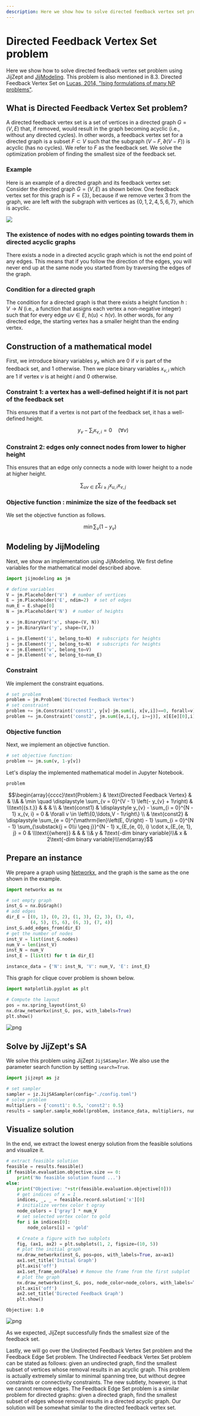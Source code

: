 ```yaml
--- 
description: Here we show how to solve directed feedback vertex set problem using JijZept and JijModeling.
---
```


# Directed Feedback Vertex Set problem

Here we show how to solve directed feedback vertex set problem using JijZept and [JijModeling](https://www.ref.documentation.jijzept.com/jijmodeling/). 
This problem is also mentioned in 8.3. Directed Feedback Vertex Set on [Lucas, 2014, "Ising formulations of many NP problems"](https://www.frontiersin.org/articles/10.3389/fphy.2014.00005/full).

## What is Directed Feedback Vertex Set problem?

A directed feedback vertex set is a set of vertices in a directed graph $G = (V, E)$ that, if removed, would result in the graph becoming acyclic (i.e., without any directed cycles).
In other words, a feedback vertex set for a directed graph is a subset $F \subset V$ such that the subgraph $(V − F, \partial(V − F ))$ is acyclic (has no cycles). 
We refer to $F$ as the feedback set.
We solve the optimization problem of finding the smallest size of the feedback set.

### Example

Here is an example of a directed graph and its feedback vertex set:
Consider the directed graph $G = (V, E)$ as shown below. 
One feedback vertex set for this graph is $F = \{3\}$, because if we remove vertex 3 from the graph, we are left with the subgraph with vertices as $\{0, 1, 2, 4, 5, 6, 7\}$, which is acyclic.

![](./assets/23-dfv.png)

### The existence of nodes with no edges pointing towards them in directed acyclic graphs

There exists a node in a directed acyclic graph which is not the end point of any edges.
This means that if you follow the direction of the edges, you will never end up at the same node you started from by traversing the edges of the graph.

### Condition for a directed graph

The condition for a directed graph is that there exists a height function $h : V \to N$ (i.e., a function that assigns each vertex a non-negative integer) such that for every edge $uv \in E$, $h(u) < h(v)$. In other words, for any directed edge, the starting vertex has a smaller height than the ending vertex.

## Construction of a mathematical model

First, we introduce binary variables $y_e$ which are 0 if $v$ is part of the feedback set, and 1 otherwise.
Then we place binary variables $x_{v, i}$ which are 1 if vertex $v$ is at height $i$ and 0 otherwise.

### Constraint 1: a vertex has a well-defined height if it is not part of the feedback set

This ensures that if a vertex is not part of the feedback set, it has a well-defined height.

$$
\quad y_v - \sum_ix_{v,i} = 0 \quad  (\forall v) \tag{1}
$$

### Constraint 2: edges only connect nodes from lower to higher height

This ensures that an edge only connects a node with lower height to a node at higher height.

$$
\quad \sum_{uv \in E}\sum_{i \geq j}x_{u,i}x_{v,j} \tag{2}
$$

### Objective function : minimize the size of the feedback set

We set the objective function as follows.

$$
\min \sum_{v}(1-y_v) \tag{3}
$$

## Modeling by JijModeling

Next, we show an implementation using JijModeling. We first define variables for the mathematical model described above.


```python
import jijmodeling as jm

# define variables
V = jm.Placeholder('V')  # number of vertices
E = jm.Placeholder('E', ndim=2)  # set of edges
num_E = E.shape[0]
N = jm.Placeholder('N')  # number of heights

x = jm.BinaryVar('x', shape=(V, N))
y = jm.BinaryVar('y', shape=(V,))

i = jm.Element('i', belong_to=N)  # subscripts for heights
j = jm.Element('j', belong_to=N)  # subscripts for heights
v = jm.Element('v', belong_to=V)
e = jm.Element('e', belong_to=num_E)
```


### Constraint

We implement the constraint equations.


```python
# set problem
problem = jm.Problem('Directed Feedback Vertex')
# set constraint
problem += jm.Constraint('const1', y[v]-jm.sum(i, x[v,i])==0, forall=v)
problem += jm.Constraint('const2', jm.sum([e,i,(j, i>=j)], x[E[e][0],i]*x[E[e][1],j])==0)
```

### Objective function

Next, we implement an objective function.


```python
# set objective function: 
problem += jm.sum(v, 1-y[v])
```

Let's display the implemented mathematical model in Jupyter Notebook.


```python
problem
```




$$\begin{array}{cccc}\text{Problem:} & \text{Directed Feedback Vertex} & & \\& & \min \quad \displaystyle \sum_{v = 0}^{V - 1} \left(- y_{v} + 1\right) & \\\text{{s.t.}} & & & \\ & \text{const1} & \displaystyle y_{v} - \sum_{i = 0}^{N - 1} x_{v, i} = 0 & \forall v \in \left\{0,\ldots,V - 1\right\} \\ & \text{const2} & \displaystyle \sum_{e = 0}^{\mathrm{len}\left(E, 0\right) - 1} \sum_{i = 0}^{N - 1} \sum_{\substack{j = 0\\i \geq j}}^{N - 1} x_{E_{e, 0}, i} \cdot x_{E_{e, 1}, j} = 0 &  \\\text{{where}} & & & \\& y & 1\text{-dim binary variable}\\& x & 2\text{-dim binary variable}\\\end{array}$$



## Prepare an instance

We prepare a graph using [Networkx](https://networkx.org/), and the graph is the same as the one shown in the example.


```python
import networkx as nx

# set empty graph
inst_G = nx.DiGraph()
# add edges
dir_E = [(0, 1), (0, 2), (1, 3), (2, 3), (3, 4),
         (4, 5), (5, 6), (6, 3), (7, 4)]
inst_G.add_edges_from(dir_E)
# get the number of nodes
inst_V = list(inst_G.nodes)
num_V = len(inst_V)
inst_N = num_V
inst_E = [list(t) for t in dir_E]

instance_data = {'N': inst_N, 'V': num_V, 'E': inst_E}
```

This graph for clique cover problem is shown below.


```python
import matplotlib.pyplot as plt

# Compute the layout
pos = nx.spring_layout(inst_G)
nx.draw_networkx(inst_G, pos, with_labels=True)
plt.show()
```


    
![png](23-directed_feedback_vertex_set_files/23-directed_feedback_vertex_set_13_0.png)
    


## Solve by JijZept's SA

We solve this problem using JijZept `JijSASampler`. We also use the parameter search function by setting `search=True`.


```python
import jijzept as jz

# set sampler
sampler = jz.JijSASampler(config="./config.toml")
# solve problem
multipliers = {'const1': 0.5, 'const2': 0.5}
results = sampler.sample_model(problem, instance_data, multipliers, num_reads=100, search=True)
```

## Visualize solution

In the end, we extract the lowest energy solution from the feasible solutions and visualize it.


```python
# extract feasible solution
feasible = results.feasible()
if feasible.evaluation.objective.size == 0:
    print('No feasible solution found ...')
else:
    print("Objective: "+str(feasible.evaluation.objective[0]))
    # get indices of x = 1
    indices, _, _ = feasible.record.solution['x'][0]
    # initialize vertex color t ogray
    node_colors = ['gray'] * num_V
    # set selected vertex color to gold 
    for i in indices[0]:
        node_colors[i] = 'gold'

    # Create a figure with two subplots
    fig, (ax1, ax2) = plt.subplots(1, 2, figsize=(10, 5))
    # plot the initial graph
    nx.draw_networkx(inst_G, pos=pos, with_labels=True, ax=ax1)
    ax1.set_title('Initial Graph')
    plt.axis('off')
    ax1.set_frame_on(False) # Remove the frame from the first subplot
    # plot the graph
    nx.draw_networkx(inst_G, pos, node_color=node_colors, with_labels=True)
    plt.axis('off')
    ax2.set_title('Directed Feedback Graph')
    plt.show()
```

    Objective: 1.0



    
![png](23-directed_feedback_vertex_set_files/23-directed_feedback_vertex_set_17_1.png)
    


As we expected, JijZept successfully finds the smallest size of the feedback set.

Lastly, we will go over the Undirected Feedback Vertex Set problem and the Feedback Edge Set problem.
The Undirected Feedback Vertex Set problem can be stated as follows: given an undirected graph, find the smallest subset of vertices whose removal results in an acyclic graph.
This problem is actually extremely similar to minimal spanning tree, but without degree constraints or connectivity constraints. The new subtlety, however, is that we cannot remove edges.
The Feedback Edge Set problem is a similar problem for directed graphs: given a directed graph, find the smallest subset of edges whose removal results in a directed acyclic graph.
Our solution will be somewhat similar to the directed feedback vertex set.
